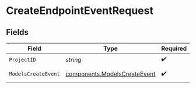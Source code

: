 # CreateEndpointEventRequest


## Fields

| Field                                                                        | Type                                                                         | Required                                                                     | Description                                                                  |
| ---------------------------------------------------------------------------- | ---------------------------------------------------------------------------- | ---------------------------------------------------------------------------- | ---------------------------------------------------------------------------- |
| `ProjectID`                                                                  | *string*                                                                     | :heavy_check_mark:                                                           | Project ID                                                                   |
| `ModelsCreateEvent`                                                          | [components.ModelsCreateEvent](../../models/components/modelscreateevent.md) | :heavy_check_mark:                                                           | Event Details                                                                |